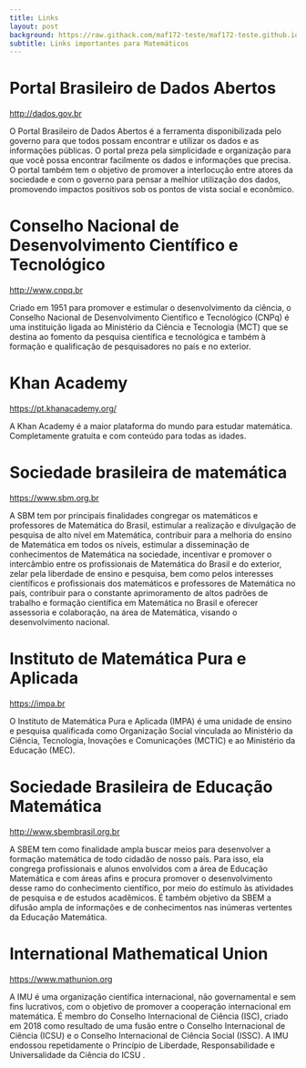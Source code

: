 ```yaml
---
title: Links
layout: post
background: https://raw.githack.com/maf172-teste/maf172-teste.github.io/master/img/links.jpg
subtitle: Links importantes para Matemáticos
---
```


# Portal Brasileiro de Dados Abertos


<a href="http://dados.gov.br" class="uri">http://dados.gov.br</a>


O Portal Brasileiro de Dados Abertos é a ferramenta disponibilizada pelo
governo para que todos possam encontrar e utilizar os dados e as
informações públicas. O portal preza pela simplicidade e organização
para que você possa encontrar facilmente os dados e informações que
precisa. O portal também tem o objetivo de promover a interlocução entre
atores da sociedade e com o governo para pensar a melhior utilização dos
dados, promovendo impactos positivos sob os pontos de vista social e
econômico.



# Conselho Nacional de Desenvolvimento Científico e Tecnológico



<a href="http://www.cnpq.br" class="uri">http://www.cnpq.br</a>


Criado em 1951 para promover e estimular o desenvolvimento da ciência, o
Conselho Nacional de Desenvolvimento Científico e Tecnológico (CNPq) é
uma instituição ligada ao Ministério da Ciência e Tecnologia (MCT) que
se destina ao fomento da pesquisa científica e tecnológica e também à
formação e qualificação de pesquisadores no país e no exterior.


# Khan Academy



<a href="https://pt.khanacademy.org/" class="uri">https://pt.khanacademy.org/</a>


A Khan Academy é a maior plataforma do mundo para estudar matemática.
Completamente gratuita e com conteúdo para todas as idades.


# Sociedade brasileira de matemática


<a href="https://www.sbm.org.br" class="uri">https://www.sbm.org.br</a>


A SBM tem por principais finalidades congregar os matemáticos e
professores de Matemática do Brasil, estimular a realização e divulgação
de pesquisa de alto nível em Matemática, contribuir para a melhoria do
ensino de Matemática em todos os níveis, estimular a disseminação de
conhecimentos de Matemática na sociedade, incentivar e promover o
intercâmbio entre os profissionais de Matemática do Brasil e do
exterior, zelar pela liberdade de ensino e pesquisa, bem como pelos
interesses científicos e profissionais dos matemáticos e professores de
Matemática no país, contribuir para o constante aprimoramento de altos
padrões de trabalho e formação científica em Matemática no Brasil e
oferecer assessoria e colaboração, na área de Matemática, visando o
desenvolvimento nacional.


# Instituto de Matemática Pura e Aplicada



<a href="https://impa.br" class="uri">https://impa.br</a>


O Instituto de Matemática Pura e Aplicada (IMPA) é uma unidade de ensino
e pesquisa qualificada como Organização Social vinculada ao Ministério
da Ciência, Tecnologia, Inovações e Comunicações (MCTIC) e ao Ministério
da Educação (MEC).


# Sociedade Brasileira de Educação Matemática



<a href="http://www.sbembrasil.org.br" class="uri">http://www.sbembrasil.org.br</a>


A SBEM tem como finalidade ampla buscar meios para desenvolver a
formação matemática de todo cidadão de nosso país. Para isso, ela
congrega profissionais e alunos envolvidos com a área de Educação
Matemática e com áreas afins e procura promover o desenvolvimento desse
ramo do conhecimento científico, por meio do estímulo às atividades de
pesquisa e de estudos acadêmicos. É também objetivo da SBEM a difusão
ampla de informações e de conhecimentos nas inúmeras vertentes da
Educação Matemática.


# International Mathematical Union


<a href="https://www.mathunion.org" class="uri">https://www.mathunion.org</a>


A IMU é uma organização científica internacional, não governamental e
sem fins lucrativos, com o objetivo de promover a cooperação
internacional em matemática. É membro do Conselho Internacional de
Ciência (ISC), criado em 2018 como resultado de uma fusão entre o
Conselho Internacional de Ciência (ICSU) e o Conselho Internacional de
Ciência Social (ISSC). A IMU endossou repetidamente o Princípio de
Liberdade, Responsabilidade e Universalidade da Ciência do ICSU .
